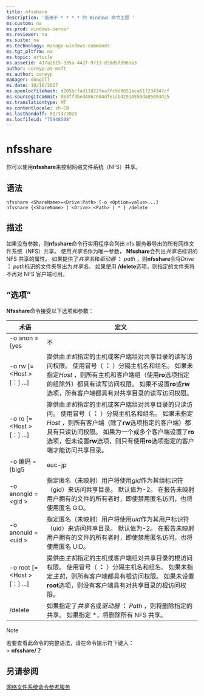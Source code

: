 ```yaml
---
title: nfsshare
description: '适用于 * * * * 的 Windows 命令主题 '
ms.custom: na
ms.prod: windows-server
ms.reviewer: na
ms.suite: na
ms.technology: manage-windows-commands
ms.tgt_pltfrm: na
ms.topic: article
ms.assetid: 437a2615-335a-442f-9713-d50d5f3983a3
author: coreyp-at-msft
ms.author: coreyp
manager: dongill
ms.date: 10/16/2017
ms.openlocfilehash: d205bcfad11d22fea7fc9d0651aca61f234347cf
ms.sourcegitcommit: 083ff9bed4867604dfe1cb42914550da05093d25
ms.translationtype: MT
ms.contentlocale: zh-CN
ms.lasthandoff: 01/14/2020
ms.locfileid: "75948508"
---
```

# <a name="nfsshare"></a>nfsshare



你可以使用**nfsshare**来控制网络文件系统（NFS）共享。

## <a name="syntax"></a>语法

```
nfsshare <ShareName>=<Drive:Path> [-o <Option=value>...]
nfsshare {<ShareName> | <Drive>:<Path> | * } /delete
```

## <a name="description"></a>描述

如果没有参数，则**nfsshare**命令行实用程序会列出 nfs 服务器导出的所有网络文件系统（NFS）共享。 使用*共享名*作为唯一参数， **Nfsshare**会列出*共享名*标识的 NFS 共享的属性。 如果提供了*共享名*和<em>驱动器</em> **：** <em>path</em> ，则**nfsshare**会将<em>Drive</em> **：** <em>path</em>标识的文件夹导出为*共享名*。 如果使用 **/delete**选项，则指定的文件夹将不再对 NFS 客户端可用。

## <a name="options"></a>“选项”

**Nfsshare**命令接受以下选项和参数：


|             术语              |                                                                                                                                                                                                                      定义                                                                                                                                                                                                                       |
|-------------------------------|-------------------------------------------------------------------------------------------------------------------------------------------------------------------------------------------------------------------------------------------------------------------------------------------------------------------------------------------------------------------------------------------------------------------------------------------------------|
|         -o anon = {yes          |                                                                                                                                                                                                                          不                                                                                                                                                                                                                          |
|  -o rw [=\<Host > [：<Host>] ...]  |                       提供由*主机*指定的主机或客户端组对共享目录的读写访问权限。 使用冒号（ **：** ）分隔主机名和组名。 如果未指定*Host* ，则所有主机和客户端组（使用**ro**选项指定的组除外）都具有读写访问权限。 如果不设置**ro**或**rw**选项，所有客户端都具有对共享目录的读写访问权限。                       |
|  -o ro [=\<Host > [：<Host>] ...]  | 提供由*主机*指定的主机或客户端组对共享目录的只读访问。 使用冒号（ **：** ）分隔主机名和组名。 如果未指定*Host* ，则所有客户端（除了**rw**选项指定的客户端）都具有只读访问权限。 如果为一个或多个客户端设置了**ro**选项，但未设置**rw**选项，则只有使用**ro**选项指定的客户端才能访问共享目录。 |
|       -o 编码 = {big5       |                                                                                                                                                                                                                        euc-jp                                                                                                                                                                                                                         |
|       -o anongid =\<gid >       |                                                                                     指定匿名（未映射）用户将使用*gid*作为其组标识符（gid）来访问共享目录。 默认值为-2。 在报告未映射用户拥有的文件的所有者时，即使禁用匿名访问，也将使用匿名 GID。                                                                                      |
|      -o anonuid =\<uid >       |                                                                                      指定匿名（未映射）用户将使用*uid*作为其用户标识符（uid）来访问共享目录。 默认值为-2。 在报告未映射用户拥有的文件的所有者时，即使禁用匿名访问，也将使用匿名 UID。                                                                                      |
| -o root [=\<Host > [：<Host>] ...] |                                                                         提供由*主机*指定的主机或客户端组对共享目录的根访问权限。 使用冒号（ **：** ）分隔主机名和组名。 如果未指定*主机*，则所有客户端都具有根访问权限。 如果未设置**root**选项，则没有客户端具有对共享目录的根访问权限。                                                                         |
|            /delete            |                                                                                                                                                       如果指定了*共享名*或<em>驱动器</em> **：** <em>Path</em> ，则将删除指定的共享。 如果指定 \*，将删除所有 NFS 共享。                                                                                                                                                       |

> [!NOTE]
> 若要查看此命令的完整语法，请在命令提示符下键入：</br>> **nfsshare/？**

## <a name="see-also"></a>另请参阅

[网络文件系统命令参考服务](services-for-network-file-system-command-reference.md)